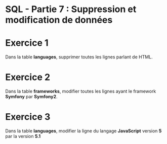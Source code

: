 # SQL - Partie 7 : Suppression et modification de données

# Exercice 1
Dans la table **languages**, supprimer toutes les lignes parlant de HTML.

# Exercice 2
Dans la table **frameworks**, modifier toutes les lignes ayant le framework **Symfony** par **Symfony2**.

# Exercice 3
Dans la table **languages**, modifier la ligne du langage **JavaScript** version **5** par la version **5.1**